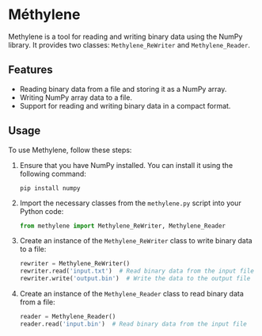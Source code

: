 # Méthylene 

Methylene is a tool for reading and writing binary data using the NumPy library. It provides two classes: `Methylene_ReWriter` and `Methylene_Reader`.

## Features

- Reading binary data from a file and storing it as a NumPy array.
- Writing NumPy array data to a file.
- Support for reading and writing binary data in a compact format.

## Usage

To use Methylene, follow these steps:

1. Ensure that you have NumPy installed. You can install it using the following command:

   ```shell
   pip install numpy
   ```

2. Import the necessary classes from the `methylene.py` script into your Python code:

   ```python
   from methylene import Methylene_ReWriter, Methylene_Reader
   ```

3. Create an instance of the `Methylene_ReWriter` class to write binary data to a file:

   ```python
   rewriter = Methylene_ReWriter()
   rewriter.read('input.txt')  # Read binary data from the input file
   rewriter.write('output.bin')  # Write the data to the output file
   ```

4. Create an instance of the `Methylene_Reader` class to read binary data from a file:

   ```python
   reader = Methylene_Reader()
   reader.read('input.bin')  # Read binary data from the input file
   ```
